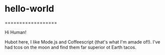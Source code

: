 # hello-world
==================

Hi Human!

Hubot here, I like Mode.js and Coffeescript (that's what I'm amade of!).
I've had tcos on the moon and find them far superior ot Earth tacos. 
